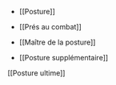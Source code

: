 

-   [[Posture]] 
    
-   [[Prés au combat]]
      
-   [[Maître de la posture]]
	
-   [[Posture supplémentaire]]
    
 [[Posture ultime]]